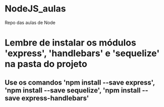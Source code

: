 # NodeJS_aulas
Repo das aulas de Node

# Lembre de instalar os módulos 'express', 'handlebars' e 'sequelize' na pasta do projeto
## Use os comandos 'npm install --save express', 'npm install --save sequelize', 'npm install --save express-handlebars' 
